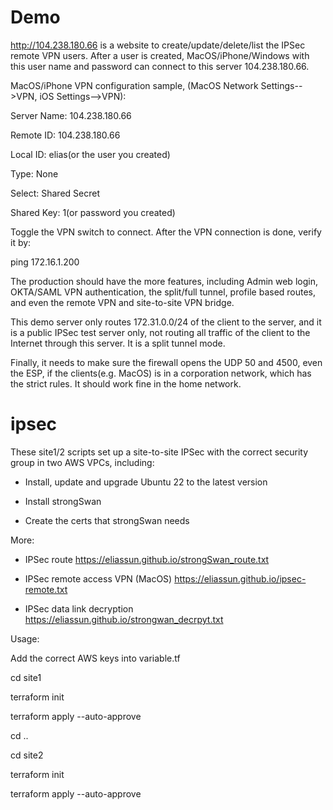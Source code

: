 # Demo
http://104.238.180.66 is a website to create/update/delete/list the IPSec remote VPN users.
After a user is created, MacOS/iPhone/Windows with this user name and password can connect to this server 104.238.180.66.

MacOS/iPhone VPN configuration sample, (MacOS Network Settings-->VPN, iOS Settings-->VPN):

Server Name: 104.238.180.66

Remote ID: 104.238.180.66

Local ID: elias(or the user you created)

Type: None

Select: Shared Secret

Shared Key: 1(or password you created)

Toggle the VPN switch to connect. After the VPN connection is done, verify it by:

ping 172.16.1.200

The production should have the more features, including Admin web login, OKTA/SAML VPN authentication, 
the split/full tunnel, profile based routes, and even the remote VPN and site-to-site VPN bridge.

This demo server only routes 172.31.0.0/24 of the client to the server, and it is a public IPSec test server only, 
not routing all traffic of the client to the Internet through this server. It is a split tunnel mode.

Finally, it needs to make sure the firewall opens the UDP 50 and 4500, even the ESP, 
if the clients(e.g. MacOS) is in a corporation network, which has the strict rules. It should work fine in the
home network.

# ipsec
These site1/2 scripts set up a site-to-site IPSec with the correct security group in two AWS VPCs, including:

* Install, update and upgrade Ubuntu 22 to the latest version

* Install strongSwan

* Create the certs that strongSwan needs

More:

* IPSec route
https://eliassun.github.io/strongSwan_route.txt 

* IPSec remote access VPN (MacOS)
https://eliassun.github.io/ipsec-remote.txt

* IPSec data link decryption
https://eliassun.github.io/strongwan_decrpyt.txt

Usage:

Add the correct AWS keys into variable.tf

cd site1

terraform init

terraform apply --auto-approve

cd ..

cd site2

terraform init

terraform apply --auto-approve
